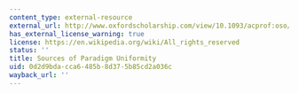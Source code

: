 ```yaml
---
content_type: external-resource
external_url: http://www.oxfordscholarship.com/view/10.1093/acprof:oso/9780199267712.001.0001/acprof-9780199267712-chapter-4
has_external_license_warning: true
license: https://en.wikipedia.org/wiki/All_rights_reserved
status: ''
title: Sources of Paradigm Uniformity
uid: 0d2d9bda-cca6-485b-8d37-5b85cd2a036c
wayback_url: ''
---
```

